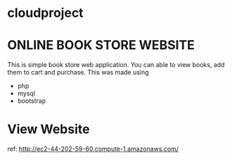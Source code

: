 # cloudproject

# ONLINE BOOK STORE WEBSITE
This is simple book store web application.
You can able to view books, add them to cart and purchase.
This was made using 
- php
- mysql
- bootstrap

# View Website 
ref: http://ec2-44-202-59-60.compute-1.amazonaws.com/
 
